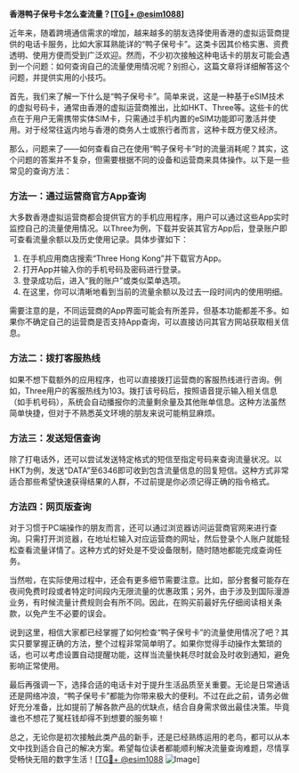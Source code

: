 **香港鸭子保号卡怎么查流量？[[TG💪+ @esim1088](https://t.me/s/esim1088)]**

近年来，随着跨境通信需求的增加，越来越多的朋友选择使用香港的虚拟运营商提供的电话卡服务，比如大家耳熟能详的“鸭子保号卡”。这类卡因其价格实惠、资费透明、使用方便而受到广泛欢迎。然而，不少初次接触这种电话卡的朋友可能会遇到一个问题：如何查询自己的流量使用情况呢？别担心，这篇文章将详细解答这个问题，并提供实用的小技巧。

首先，我们来了解一下什么是“鸭子保号卡”。简单来说，这是一种基于eSIM技术的虚拟号码卡，通常由香港的虚拟运营商推出，比如HKT、Three等。这些卡的优点在于用户无需携带实体SIM卡，只需通过手机内置的eSIM功能即可激活并使用。对于经常往返内地与香港的商务人士或旅行者而言，这种卡既方便又经济。

那么，问题来了——如何查看自己在使用“鸭子保号卡”时的流量消耗呢？其实，这个问题的答案并不复杂，但需要根据不同的设备和运营商来具体操作。以下是一些常见的查询方法：

### 方法一：通过运营商官方App查询

大多数香港虚拟运营商都会提供官方的手机应用程序，用户可以通过这些App实时监控自己的流量使用情况。以Three为例，下载并安装其官方App后，登录账户即可查看流量余额以及历史使用记录。具体步骤如下：

1. 在手机应用商店搜索“Three Hong Kong”并下载官方App。
2. 打开App并输入你的手机号码及密码进行登录。
3. 登录成功后，进入“我的账户”或类似菜单选项。
4. 在这里，你可以清晰地看到当前的流量余额以及过去一段时间内的使用明细。

需要注意的是，不同运营商的App界面可能会有所差异，但基本功能都差不多。如果你不确定自己的运营商是否支持App查询，可以直接访问其官方网站获取相关信息。

### 方法二：拨打客服热线

如果不想下载额外的应用程序，也可以直接拨打运营商的客服热线进行咨询。例如，Three用户的客服热线为103。拨打该号码后，按照语音提示输入相关信息（如手机号码），系统会自动播报你的流量剩余量及其他账单信息。这种方法虽然简单快捷，但对于不熟悉英文环境的朋友来说可能稍显麻烦。

### 方法三：发送短信查询

除了打电话外，还可以尝试发送特定格式的短信至指定号码来查询流量状况。以HKT为例，发送“DATA”至6346即可收到包含流量信息的回复短信。这种方式非常适合那些希望快速获得结果的人群，不过前提是你必须记得正确的指令格式。

### 方法四：网页版查询

对于习惯于PC端操作的朋友而言，还可以通过浏览器访问运营商官网来进行查询。只需打开浏览器，在地址栏输入对应运营商的网址，然后登录个人账户就能轻松查看流量详情了。这种方式的好处是不受设备限制，随时随地都能完成查询任务。

当然啦，在实际使用过程中，还会有更多细节需要注意。比如，部分套餐可能存在夜间免费时段或者特定时间段内无限流量的优惠政策；另外，由于涉及到国际漫游业务，有时候流量计费规则会有所不同。因此，在购买前最好先仔细阅读相关条款，以免产生不必要的误会。

说到这里，相信大家都已经掌握了如何检查“鸭子保号卡”的流量使用情况了吧？其实只要掌握正确的方法，整个过程非常简单明了。如果你觉得手动操作太繁琐的话，也可以考虑设置自动提醒功能，这样当流量快耗尽时就会及时收到通知，避免影响正常使用。

最后再强调一下，选择合适的电话卡对于提升生活品质至关重要。无论是日常通话还是网络冲浪，“鸭子保号卡”都能为你带来极大的便利。不过在此之前，请务必做好充分准备，比如提前了解各款产品的优缺点，结合自身需求做出最佳决策。毕竟谁也不想花了冤枉钱却得不到想要的服务嘛！

总之，无论你是初次接触此类产品的新手，还是已经熟练运用的老鸟，都可以从本文中找到适合自己的解决方案。希望每位读者都能顺利解决流量查询难题，尽情享受畅快无阻的数字生活！[[TG💪+ @esim1088](https://t.me/s/esim1088) ![Image](https://i.postimg.cc/4NQfJmqS/Snipaste-2025-05-13-00-14-12.png)]